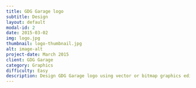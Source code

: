 ```yaml
---
title: GDG Garage logo 
subtitle: Design
layout: default
modal-id: 2
date: 2015-03-02
img: logo.jpg
thumbnail: logo-thumbnail.jpg
alt: image-alt
project-date: March 2015
client: GDG Garage
category: Graphics
difficulty: Easy
description: Design GDG Garage logo using vector or bitmap graphics editor.
---
```

